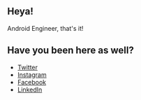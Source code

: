 ## Heya!

Android Engineer, that's it!

## Have you been here as well?

- [Twitter](https://twitter.com/DearDhruv)
- [Instagram](https://instagram.com/DearDhruv)
- [Facebook](https://facebook.com/DearDhruv)
- [LinkedIn](https://linkedin.com/in/DearDhruv)
